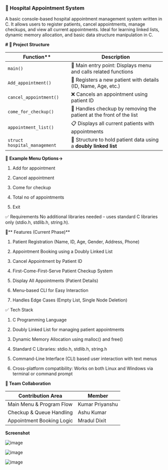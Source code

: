 ### **🏥 Hospital Appointment System**

A basic console-based hospital appointment management system written in C.
It allows users to register patients, cancel appointments, manage checkups, and view all current appointments.
Ideal for learning linked lists, dynamic memory allocation, and basic data structure manipulation in C.


**# 📁 Project Structure**

|  Function**                  | **Description**                                                                 |
|------------------------------|----------------------------------------------------------------------------------|
| `main()`                     | 📌 Main entry point: Displays menu and calls related functions                   |
| `Add_appointment()`          | 📝 Registers a new patient with details (ID, Name, Age, etc.)                    |
| `cancel_appointment()`       | ❌ Cancels an appointment using patient ID                                       |
| `come_for_checkup()`         | 🏥 Handles checkup by removing the patient at the front of the list              |
| `appointment_list()`         | 📋 Displays all current patients with appointments                               |
| `struct hospital_management` | 🔗 Structure to hold patient data using a **doubly linked list**                 |


🧾 **Example Menu Options->**

1. Add for appointment

2. Cancel appointment

3. Come for checkup

4. Total no of appointments

5. Exit

✅ Requirements
No additional libraries needed – uses standard C libraries only (stdio.h, stdlib.h, string.h).

🌟** Features (Current Phase)**

1. Patient Registration (Name, ID, Age, Gender, Address, Phone)

2. Appointment Booking using a Doubly Linked List

3. Cancel Appointment by Patient ID

4. First-Come-First-Serve Patient Checkup System

5. Display All Appointments (Patient Details)

6. Menu-based CLI for Easy Interaction

7. Handles Edge Cases (Empty List, Single Node Deletion)

✅ Tech Stack

1. C Programming Language

2. Doubly Linked List for managing patient appointments

3. Dynamic Memory Allocation using malloc() and free()

4. Standard C Libraries: stdio.h, stdlib.h, string.h

5. Command-Line Interface (CLI) based user interaction with text menus

6. Cross-platform compatibility: Works on both Linux and Windows via terminal or command prompt

**👥 Team Collaboration**

| Contribution Area               | Member             |
|--------------------------------- |-------------------|
| Main Menu & Program Flow        | Kumar Priyanshu    |
| Checkup & Queue Handling        | Ashu Kumar         |
| Appointment Booking Logic       | Mradul Dixit       |

**Screenshot**

![image](https://github.com/user-attachments/assets/fe556c43-ae9c-4184-96a7-c82ff515d970)

![image](https://github.com/user-attachments/assets/fbaa440b-0208-48a1-b594-0d375dd9e7a6)

![image](https://github.com/user-attachments/assets/3c00e32f-4371-4d79-88e5-3c41bb794a43)




